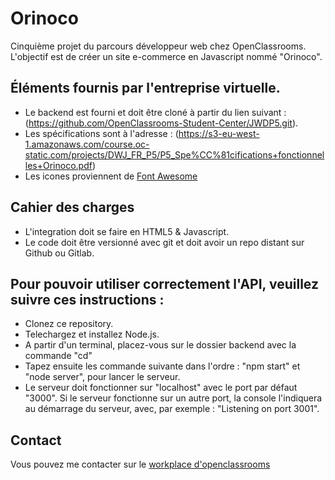 # Orinoco
Cinquième projet du parcours développeur web chez OpenClassrooms.
L'objectif est de créer un site e-commerce en Javascript nommé "Orinoco".

## Éléments fournis par l'entreprise virtuelle.
- Le backend est fourni et doit être cloné à partir du lien suivant : (https://github.com/OpenClassrooms-Student-Center/JWDP5.git).
- Les spécifications sont à l'adresse : (https://s3-eu-west-1.amazonaws.com/course.oc-static.com/projects/DWJ_FR_P5/P5_Spe%CC%81cifications+fonctionnelles+Orinoco.pdf)
- Les icones proviennent de [Font Awesome](https://fontawesome.com/)

## Cahier des charges
- L'integration doit se faire en HTML5 & Javascript.
- Le code doit être versionné avec git et doit avoir un repo distant sur Github ou Gitlab.

## Pour pouvoir utiliser correctement l'API, veuillez suivre ces instructions :
- Clonez ce repository. 
- Telechargez et installez Node.js. 
- A partir d'un terminal, placez-vous sur le dossier backend avec la commande "cd"
- Tapez ensuite les commande suivante dans l'ordre : "npm start" et "node server", pour lancer le serveur.
- Le serveur doit fonctionner sur "localhost" avec le port par défaut "3000". Si le serveur fonctionne sur un autre port, la console l'indiquera au démarrage du serveur, avec, par exemple : "Listening on port 3001".


## Contact
Vous pouvez me contacter sur le [workplace d'openclassrooms](https://openclassrooms.workplace.com/profile.php?id=100070045058297) 